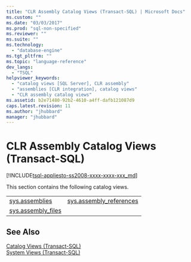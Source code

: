 ```yaml
---
title: "CLR Assembly Catalog Views (Transact-SQL) | Microsoft Docs"
ms.custom: ""
ms.date: "03/03/2017"
ms.prod: "sql-non-specified"
ms.reviewer: ""
ms.suite: ""
ms.technology: 
  - "database-engine"
ms.tgt_pltfrm: ""
ms.topic: "language-reference"
dev_langs: 
  - "TSQL"
helpviewer_keywords: 
  - "catalog views [SQL Server], CLR assembly"
  - "assemblies [CLR integration], catalog views"
  - "CLR assembly catalog views"
ms.assetid: b2e71480-92b2-4610-a4ff-dafb121087d9
caps.latest.revision: 11
ms.author: "jhubbard"
manager: "jhubbard"
---
```

# CLR Assembly Catalog Views (Transact-SQL)
[!INCLUDE[tsql-appliesto-ss2008-xxxx-xxxx-xxx_md](../../../database-engine/configure/windows/includes/tsql-appliesto-ss2008-xxxx-xxxx-xxx-md.md)]

  This section contains the following catalog views.  
  
|||  
|-|-|  
|[sys.assemblies](../../../relational-databases/reference/system-catalog-views/sys.assemblies-transact-sql.md)|[sys.assembly_references](../../../relational-databases/reference/system-catalog-views/sys.assembly-references-transact-sql.md)|  
|[sys.assembly_files](../../../relational-databases/reference/system-catalog-views/sys.assembly-files-transact-sql.md)||  
  
## See Also  
 [Catalog Views &#40;Transact-SQL&#41;](../../../relational-databases/reference/system-catalog-views/catalog-views-transact-sql.md)   
 [System Views &#40;Transact-SQL&#41;](../Topic/System%20Views%20\(Transact-SQL\).md)  
  
  